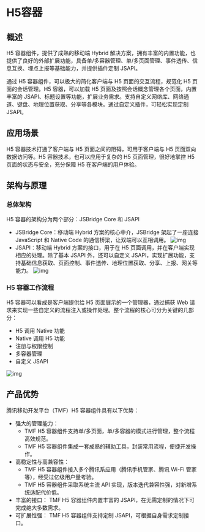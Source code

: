 # H5容器

## 概述

H5 容器组件，提供了成熟的移动端 Hybrid 解决方案，拥有丰富的内置功能，也提供了良好的外部扩展功能，具备单/多容器管理、单/多页面管理、事件透传、信息互换、埋点上报等基础能力，并提供插件定制 JSAPI。

通过 H5 容器组件，可以极大的简化客户端与 H5 页面的交互流程，规范化 H5 页面的会话管理。H5 容器，可以加载 H5 页面及按照会话概念管理各个页面，内置丰富的 JSAPI、标题设置等功能，扩展业务需求。支持自定义网络库、网络通道、键盘、地理位置获取、分享等各模块。通过自定义插件，可轻松实现定制 JSAPI。

## 应用场景

H5 容器技术打通了客户端与 H5 页面之间的阻碍，可用于客户端与 H5 页面双向数据访问等。H5 容器技术，也可以应用于复杂的 H5 页面管理，很好地掌控 H5 页面的状态与安全，充分保障 H5 在客户端的用户体验。

## 架构与原理

### 总体架构

H5 容器的架构分为两个部分：JSBridge Core 和 JSAPI

- JSBridge Core：移动端 Hybrid 方案的核心中介，JSBridge 架起了一座连接 JavaScript 和 Native Code 的通信桥梁，让双端可以互相调用。
  ![img](../../img/h5_架构1.png)
- JSAPI：移动端 Hybrid 方案的接口，用于在 H5 页面调用，并在客户端实现相应的处理。除了基本 JSAPI 外，还可以自定义 JSAPI，实现扩展功能，支持基础信息获取、页面控制、事件透传、地理位置获取、分享、上报、网关等能力。
  ![img](../../img/h5_架构2.png)

### H5 容器工作流程

H5 容器可以看成是客户端提供给 H5 页面展示的一个管理器，通过捕获 Web 请求来实现一些自定义的流程注入或操作处理。整个流程的核心可分为关键的几部分：

- H5 调用 Native 功能
- Native 调用 H5 功能
- 注册与权限控制
- 多容器管理
- 自定义 JSAPI

![img](../../img/h5_工作流程.png)


## 产品优势

腾讯移动开发平台（TMF）H5 容器组件具有以下优势：

- 强大的管理能力：
  - TMF H5 容器组件支持单/多页面，单/多容器的模式进行管理，整个流程高效规范。
  - TMF H5 容器组件集成一套成熟的辅助工具，封装常用流程，便捷开发操作。
- 高稳定性与高兼容性：
  - TMF H5 容器组件接入多个腾讯系应用（腾讯手机管家、腾讯 Wi-Fi 管家等），经受过亿级用户量考验。
  - TMF H5 容器组件采取系统主流 API 实现，版本迭代兼容性强，对新增系统适配代价低。
- 丰富的接口：
  TMF H5 容器组件内置丰富的 JSAPI，在无需定制的情况下可完成绝大多数需求。
- 可扩展性强：
  TMF H5 容器组件支持定制 JSAPI，可根据自身需求定制接口。